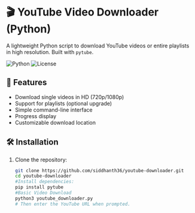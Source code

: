 # 🎬 YouTube Video Downloader (Python)

A lightweight Python script to download YouTube videos or entire playlists in high resolution. Built with `pytube`.

![Python](https://img.shields.io/badge/Python-3.8%2B-blue)
![License](https://img.shields.io/badge/License-MIT-green)

## 🌟 Features
- Download single videos in HD (720p/1080p)
- Support for playlists (optional upgrade)
- Simple command-line interface
- Progress display
- Customizable download location

## 🛠️ Installation
1. Clone the repository:
   ```bash
   git clone https://github.com/siddhanth36/youtube-downloader.git
   cd youtube-downloader
   #Install dependencies:
   pip install pytube
   #Basic Video Download
   python3 youtube_downloader.py
   # Then enter the YouTube URL when prompted.
